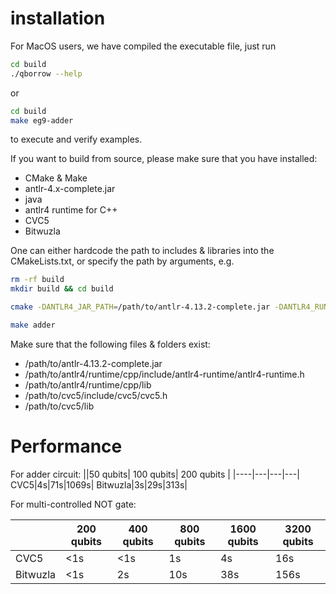 


# installation


For MacOS users, we have compiled the executable file, just run
```bash
cd build
./qborrow --help
```
or
```bash
cd build
make eg9-adder
```
to execute and verify examples.

If you want to build from source, please make sure that you have installed:
* CMake & Make
* antlr-4.x-complete.jar
* java
* antlr4 runtime for C++
* CVC5 
* Bitwuzla

One can either hardcode the path to includes & libraries into the CMakeLists.txt, or specify the path by arguments, e.g.
```bash
rm -rf build
mkdir build && cd build

cmake -DANTLR4_JAR_PATH=/path/to/antlr-4.13.2-complete.jar -DANTLR4_RUNTIME_PREFIX_PATH=/path/to/antlr4/runtime/cpp -DCVC5_PREFIX_PATH=/path/to/cvc5 -DBITWUZLA_PREFIX_PATH=/path/to/bitwuzla ..

make adder
```

Make sure that the following files & folders exist:
* /path/to/antlr-4.13.2-complete.jar 
* /path/to/antlr4/runtime/cpp/include/antlr4-runtime/antlr4-runtime.h
* /path/to/antlr4/runtime/cpp/lib
* /path/to/cvc5/include/cvc5/cvc5.h
* /path/to/cvc5/lib

# Performance
For adder circuit:
||50 qubits| 100 qubits| 200 qubits |
|----|---|---|---|
CVC5|4s|71s|1069s|
Bitwuzla|3s|29s|313s|

For multi-controlled NOT gate:

||200 qubits| 400 qubits | 800 qubits | 1600 qubits| 3200 qubits|
|----|---|---|---|---|----|
CVC5|<1s|<1s|1s|4s|16s|
Bitwuzla|<1s|2s|10s|38s|156s|
